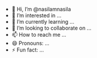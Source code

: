 - 👋 Hi, I’m @nasilamnasila
- 👀 I’m interested in ...
- 🌱 I’m currently learning ...
- 💞️ I’m looking to collaborate on ...
- 📫 How to reach me ...
- 😄 Pronouns: ...
- ⚡ Fun fact: ...

<!---
nasilamnasila/nasilamnasila is a ✨ special ✨ repository because its `README.md` (this file) appears on your GitHub profile.
You can click the Preview link to take a look at your changes.
--->
